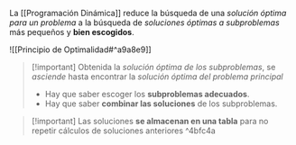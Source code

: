La [[Programación Dinámica]] reduce la búsqueda de una *solución óptima para un problema* a la búsqueda de *soluciones óptimas a subproblemas* más pequeños y **bien escogidos**.

![[Principio de Optimalidad#^a9a8e9]] 

> [!important] Obtenida la *solución óptima de los subproblemas*, se *asciende* hasta encontrar la *solución óptima del problema principal*
> - Hay que saber escoger los **subproblemas adecuados**.
> - Hay que saber **combinar las soluciones** de los subproblemas.

> [!important] Las soluciones **se almacenan en una tabla** para no repetir cálculos de soluciones anteriores
^4bfc4a
